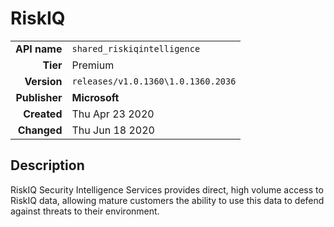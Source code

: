 # RiskIQ
| | |
|-:|-|
|**API name**|`shared_riskiqintelligence`|
|**Tier**|Premium|
|**Version**|`releases/v1.0.1360\1.0.1360.2036`|
|**Publisher**|**Microsoft**|
|**Created**|Thu Apr 23 2020|
|**Changed**|Thu Jun 18 2020|

## Description
RiskIQ Security Intelligence Services provides direct, high volume access to RiskIQ data, allowing mature customers the ability to use this data to defend against threats to their environment.

